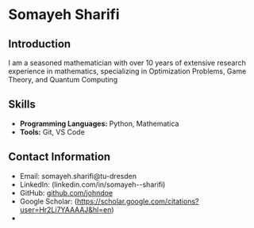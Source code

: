 
# Somayeh Sharifi

## Introduction

I am a seasoned mathematician with over 10 years of extensive research experience in mathematics, specializing in Optimization Problems, Game Theory, and Quantum Computing

## Skills

- **Programming Languages:** Python, Mathematica
- **Tools:** Git, VS Code

## Contact Information

- Email: somayeh.sharifi@tu-dresden
- LinkedIn: (linkedin.com/in/somayeh--sharifi)
- GitHub: [github.com/johndoe](https://github.com/johndoe)
- Google Scholar: (https://scholar.google.com/citations?user=Hr2Li7YAAAAJ&hl=en)
- 
